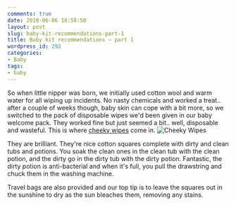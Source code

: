```yaml
---
comments: true
date: 2010-06-06 18:58:50
layout: post
slug: baby-kit-recommendations-part-1
title: Baby kit recommendations – part 1
wordpress_id: 292
categories:
- Baby
tags:
- baby
---
```


So when little nipper was born, we initially used cotton wool and warm water for all wiping up incidents. No nasty chemicals and worked a treat.. after a couple of weeks though, baby skin can cope with a bit more, so we switched to the pack of disposable wipes we'd been given in our baby welcome pack. They worked fine but just seemed a bit.. well, disposable and wasteful. This is where [cheeky wipes](http://www.cheekywipes.com) come in.
![Cheeky Wipes](http://www.cheekywipes.com/images/cw/Opened_Kit_Sml.jpg)

They are brilliant. They're nice cotton squares complete with dirty and clean tubs and potions. You soak the clean ones in the clean tub with the clean potion, and the dirty go in the dirty tub with the dirty potion. Fantastic, the dirty potion is anti-bacterial and when it's full, you pull the drawstring and chuck them in the washing machine.

Travel bags are also provided and our top tip is to leave the squares out in the sunshine to dry as the sun bleaches them, removing any stains.

